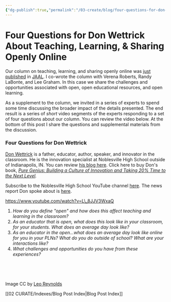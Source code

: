 ```yaml
---
{"dg-publish":true,"permalink":"/03-create/blog/four-questions-for-don-wettrick-about-teaching-learning-and-sharing-openly-online/","title":"Four Questions for Don Wettrick About Teaching, Learning, & Sharing Openly Online","tags":["jaal","oer","open-source"]}
---
```


# Four Questions for Don Wettrick About Teaching, Learning, & Sharing Openly Online

Our column on teaching, learning, and sharing openly online was [just published](http://onlinelibrary.wiley.com/doi/10.1002/jaal.365/abstract) in [JAAL](http://onlinelibrary.wiley.com/doi/10.1002/jaal.365/abstract). I co-wrote the column with Verena Roberts, Randy LaBonte, and Lee Graham. In this case we share the challenges and opportunities associated with open, open educational resources, and open learning.

As a supplement to the column, we invited in a series of experts to spend some time discussing the broader impact of the details presented. The end result is a series of _short_ video segments of the experts responding to a set of four questions about our column. You can review the video below. At the bottom of this post I share the questions and supplemental materials from the discussion.

### Four Questions for Don Wettrick

[Don Wettrick](https://twitter.com/donwettrick) is a father, educator, author, speaker, and innovator in the classroom. He is the innovation specialist at Noblesville High School outside of Indianapolis, IN. You can review [his blog here](http://theinnovationteacher.com/). Click here to buy Don's book, _[Pure Genius: Building a Culture of Innovation and Taking 20% Time to the Next Level](http://www.amazon.com/Pure-Genius-Building-Culture-Innovation/dp/0988217627/ref=sr_1_2?ie=UTF8&qid=1409680340&sr=8-2&keywords=Don+Wettrick)._

Subscribe to the Noblesville High School YouTube channel [here](https://www.youtube.com/channel/UCX9cTnoteMS0BX-qPbLTdtw). The news report Don spoke about is [here](http://wishtv.com/2014-11-13/noblesville-students-present-to-google-facebook/).

https://www.youtube.com/watch?v=L\_8JJV3WxaQ

1. _How do you define "open" and how does this affect teaching and learning in the classroom?_
2. _As an educator that is open, what does this look like in your classroom, for your students. What does an average day look like?_
3. _As an educator in the open...what does an average day look like online for you in your PLNs? What do you do outside of school? What are your interactions like?_
4. _What challenges and opportunities do you have from these experiences?_

 

 

Image CC by [Leo Reynolds](https://www.flickr.com/photos/lwr/13421955434/in/photolist-ms42JJ-9ksxQa-b769vZ-HMUG1-5q3kuz-7x9bYE-8k8pgk-58vQCQ-cBFFBS-mtSxtz-6mLhjb-625FMD-pi9pQ3-2FNUzm-8ChFDT-nh56ww-4mzmoq-qJ8iU-dYwzsm-tS1tw-fGyo6Q-dHUxPF-5GLFEo-5Y5kW-pzZZC-9ESmzs-93aPCq-wTgzo-7mp3wi-f1ptJi-2eVMS6-bAd4AH-gh9ghW-26nEG-hoMcw-ubFWa-bpxrqs-4ms8ZA-5DeuzB-7xN3UW-5uf2Ue-cJ4Gnh-7ssZNn-8JkcMH-57gbdz-8p2AtP-3pHNnz-5mp14-bwjggh-bhyT8B)

[[02 CURATE/Indexes/Blog Post Index\|Blog Post Index]]